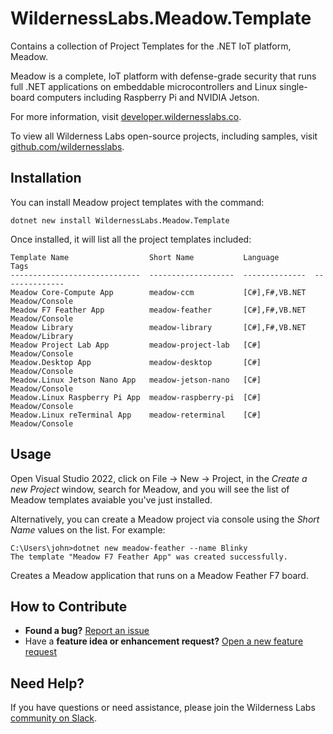 # WildernessLabs.Meadow.Template

Contains a collection of Project Templates for the .NET IoT platform, Meadow.

Meadow is a complete, IoT platform with defense-grade security that runs full .NET applications on embeddable microcontrollers and Linux single-board computers including Raspberry Pi and NVIDIA Jetson.

For more information, visit [developer.wildernesslabs.co](http://developer.wildernesslabs.co/).

To view all Wilderness Labs open-source projects, including samples, visit [github.com/wildernesslabs](https://github.com/wildernesslabs/).

## Installation

You can install Meadow project templates with the command:

`dotnet new install WildernessLabs.Meadow.Template`

Once installed, it will list all the project templates included:

```console
Template Name                  Short Name           Language        Tags
-----------------------------  -------------------  --------------  --------------
Meadow Core-Compute App        meadow-ccm           [C#],F#,VB.NET  Meadow/Console
Meadow F7 Feather App          meadow-feather       [C#],F#,VB.NET  Meadow/Console
Meadow Library                 meadow-library       [C#],F#,VB.NET  Meadow/Library
Meadow Project Lab App         meadow-project-lab   [C#]            Meadow/Console
Meadow.Desktop App             meadow-desktop       [C#]            Meadow/Console
Meadow.Linux Jetson Nano App   meadow-jetson-nano   [C#]            Meadow/Console
Meadow.Linux Raspberry Pi App  meadow-raspberry-pi  [C#]            Meadow/Console
Meadow.Linux reTerminal App    meadow-reterminal    [C#]            Meadow/Console
```

## Usage

Open Visual Studio 2022, click on File -> New -> Project, in the _Create a new Project_ window, search for Meadow, and you will see the list of Meadow templates avaiable you've just installed.

Alternatively, you can create a Meadow project via console using the _Short Name_ values on the list. For example:

```console
C:\Users\john>dotnet new meadow-feather --name Blinky
The template "Meadow F7 Feather App" was created successfully. 
```

Creates a Meadow application that runs on a Meadow Feather F7 board.

## How to Contribute

- **Found a bug?** [Report an issue](https://github.com/WildernessLabs/Meadow_Issues/issues)
- Have a **feature idea or enhancement request?** [Open a new feature request](https://github.com/WildernessLabs/Meadow_Issues/issues)

## Need Help?

If you have questions or need assistance, please join the Wilderness Labs [community on Slack](http://slackinvite.wildernesslabs.co/).
